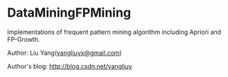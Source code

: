 DataMiningFPMining
==================

Implementations of frequent pattern mining algorithm including Apriori and FP-Growth.

Author: Liu Yang(yangliuyx@gmail.com)

Author's blog: http://blog.csdn.net/yangliuy
